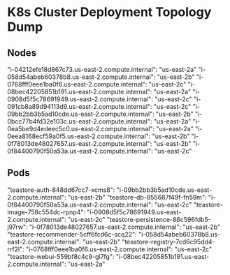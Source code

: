 # K8s Cluster Deployment Topology Dump

## Nodes

"i-04212efe18d867c73.us-east-2.compute.internal": "us-east-2a"
"i-058d54abeb60378b8.us-east-2.compute.internal": "us-east-2b"
"i-0768fff0eee1ba0f6.us-east-2.compute.internal": "us-east-2c"
"i-08bec42205851b191.us-east-2.compute.internal": "us-east-2a"
"i-0908d5f5c78691949.us-east-2.compute.internal": "us-east-2c"
"i-091cb8a89d94113d9.us-east-2.compute.internal": "us-east-2c"
"i-09bb2bb3b5ad10cde.us-east-2.compute.internal": "us-east-2b"
"i-0bcc77b4fd32e103c.us-east-2.compute.internal": "us-east-2a"
"i-0ea5be9d4edeec5c0.us-east-2.compute.internal": "us-east-2a"
"i-0eea8168ecf59a0f5.us-east-2.compute.internal": "us-east-2b"
"i-0f78013de48027657.us-east-2.compute.internal": "us-east-2b"
"i-0f84400790f50a53a.us-east-2.compute.internal": "us-east-2c"

## Pods

"teastore-auth-848dd67cc7-xcms8": "i-09bb2bb3b5ad10cde.us-east-2.compute.internal": "us-east-2b"
"teastore-db-855687f49f-fn59m": "i-0f84400790f50a53a.us-east-2.compute.internal": "us-east-2c"
"teastore-image-758c554dc-rpnp4": "i-0908d5f5c78691949.us-east-2.compute.internal": "us-east-2c"
"teastore-persistence-86c596fdb5-j97rw": "i-0f78013de48027657.us-east-2.compute.internal": "us-east-2b"
"teastore-recommender-5cff6fcd6c-scq22": "i-058d54abeb60378b8.us-east-2.compute.internal": "us-east-2b"
"teastore-registry-7cd6c95dd4-rrf2l": "i-0768fff0eee1ba0f6.us-east-2.compute.internal": "us-east-2c"
"teastore-webui-559bf8c4c9-gl7fg": "i-08bec42205851b191.us-east-2.compute.internal": "us-east-2a"
